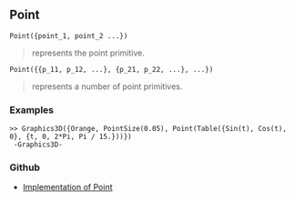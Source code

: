 ## Point

```
Point({point_1, point_2 ...})
```

> represents the point primitive.

```
Point({{p_11, p_12, ...}, {p_21, p_22, ...}, ...})
```

> represents a number of point primitives.
 
### Examples

```
>> Graphics3D({Orange, PointSize(0.05), Point(Table({Sin(t), Cos(t), 0}, {t, 0, 2*Pi, Pi / 15.}))})
 -Graphics3D-
```

### Github

* [Implementation of Point](https://github.com/axkr/symja_android_library/blob/master/symja_android_library/matheclipse-core/src/main/java/org/matheclipse/core/builtin/GraphicsFunctions.java#L635) 
